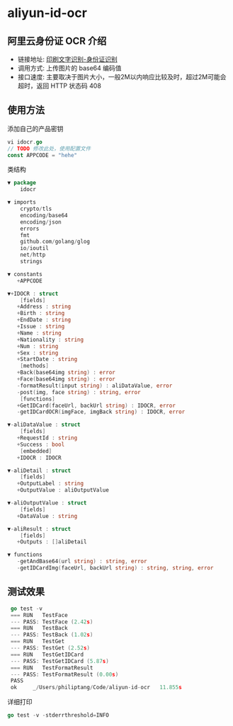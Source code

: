 # aliyun-id-ocr

## 阿里云身份证 OCR 介绍

- 链接地址: [印刷文字识别-身份证识别](https://market.aliyun.com/products/57124001/cmapi010401.html?spm=5176.doc51066.765261.490.zn1VeX#sku=yuncode440100000)
- 调用方式: 上传图片的 base64 编码值
- 接口速度: 主要取决于图片大小，一般2M以内响应比较及时，超过2M可能会超时，返回 HTTP 状态码 408

## 使用方法

添加自己的产品密钥

```go
vi idocr.go
// TODO 修改此处，使用配置文件
const APPCODE = "hehe"
```

类结构

```go
▼ package
    idocr

▼ imports
    crypto/tls
    encoding/base64
    encoding/json
    errors
    fmt
    github.com/golang/glog
    io/ioutil
    net/http
    strings

▼ constants
   +APPCODE

▼+IDOCR : struct
    [fields]
   +Address : string
   +Birth : string
   +EndDate : string
   +Issue : string
   +Name : string
   +Nationality : string
   +Num : string
   +Sex : string
   +StartDate : string
    [methods]
   +Back(base64img string) : error
   +Face(base64img string) : error
   -formatResult(input string) : aliDataValue, error
   -post(img, face string) : string, error
    [functions]
   +GetIDCard(faceUrl, backUrl string) : IDOCR, error
   -getIDCardOCR(imgFace, imgBack string) : IDOCR, error

▼-aliDataValue : struct
    [fields]
   +RequestId : string
   +Success : bool
    [embedded]
   +IDOCR : IDOCR

▼-aliDetail : struct
    [fields]
   +OutputLabel : string
   +OutputValue : aliOutputValue

▼-aliOutputValue : struct
    [fields]
   +DataValue : string

▼-aliResult : struct
    [fields]
   +Outputs : []aliDetail

▼ functions
   -getAndBase64(url string) : string, error
   -getIDCardImg(faceUrl, backUrl string) : string, string, error

```

## 测试效果

```go
 go test -v                                                                                                                                                                                146 ↵
 === RUN   TestFace
 --- PASS: TestFace (2.42s)
 === RUN   TestBack
 --- PASS: TestBack (1.02s)
 === RUN   TestGet
 --- PASS: TestGet (2.52s)
 === RUN   TestGetIDCard
 --- PASS: TestGetIDCard (5.87s)
 === RUN   TestFormatResult
 --- PASS: TestFormatResult (0.00s)
 PASS
 ok  	_/Users/philiptang/Code/aliyun-id-ocr	11.855s
 ```

详细打印

```go
go test -v -stderrthreshold=INFO
```


